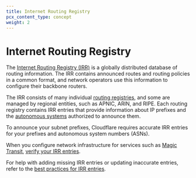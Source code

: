 ```yaml
---
title: Internet Routing Registry
pcx_content_type: concept
weight: 2
---
```


# Internet Routing Registry

The [Internet Routing Registry (IRR)](http://www.irr.net/index.html) is a globally distributed database of routing information. The IRR contains announced routes and routing policies in a common format, and network operators use this information to configure their backbone routers.

The IRR consists of many individual [routing registries](http://www.irr.net/docs/list.html), and some are managed by regional entities, such as APNIC, ARIN, and RIPE. Each routing registry contains IRR entries that provide information about IP prefixes and the [autonomous systems](https://www.cloudflare.com/learning/network-layer/what-is-an-autonomous-system/) authorized to announce them.

To announce your subnet prefixes, Cloudflare requires accurate IRR entries for your prefixes and autonomous system numbers (ASNs).

When you configure network infrastructure for services such as [Magic Transit](/magic-transit/about/), [verify your IRR entries](/byoip/how-to/verify-irr-entries/).

For help with adding missing IRR entries or updating inaccurate entries, refer to the [best practices for IRR entries](/byoip/concepts/irr-entries/best-practices/).
